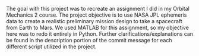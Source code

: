 The goal with this project was to recreate an assignment I did in my Orbital Mechanics 2 course. The project objective is to use NASA JPL ephemeris data to create a realistic preliminary mission design to take a spacecraft from Earth to Mars. We used MATLAB for this assignment, so my objective here was to redo it entirely in Python. 
Further clarifications/explanations can be found in the description portion of the commit message for each different script utilized in the project.
